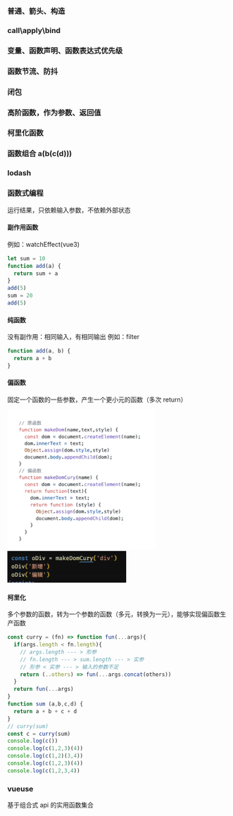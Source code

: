 ### 普通、箭头、构造

### call\apply\bind

### 变量、函数声明、函数表达式优先级

### 函数节流、防抖

### 闭包

### 高阶函数，作为参数、返回值

### 柯里化函数

### 函数组合 a(b(c(d)))

### lodash

### 函数式编程

运行结果，只依赖输入参数，不依赖外部状态

#### 副作用函数

例如：watchEffect(vue3)

```js
let sum = 10
function add(a) {
  return sum + a
}
add(5)
sum = 20
add(5)
```

#### 纯函数

没有副作用：相同输入，有相同输出
例如：filter

```js
function add(a, b) {
  return a + b
}
```

#### 偏函数

固定一个函数的一些参数，产生一个更小元的函数（多次 return）

<img src='./企业微信截图_16988261577109.png'/>  
<img src='./企业微信截图_16988262652476.png'/>

#### 柯里化

多个参数的函数，转为一个参数的函数（多元，转换为一元），能够实现偏函数生产函数

```js
const curry = (fn) => function fun(...args){
  if(args.length < fn.length){
    // args.length --- > 形参
    // fn.length --- > sum.length --- > 实参
    // 形参 < 实参 --- > 输入的参数不足
    return (..others) => fun(...args.concat(others))
  }
  return fun(...args)
}
function sum (a,b,c,d) {
  return a + b + c + d
}
// curry(sum)
const c = curry(sum)
console.log(c())
console.log(c(1,2,3)(4))
console.log(c(1,2)(3,4))
console.log(c(1,2,3)(4))
console.log(c(1,2,3,4))
```

### vueuse

基于组合式 api 的实用函数集合
